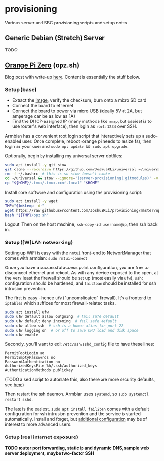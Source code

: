 # provisioning
Various server and SBC provisioning scripts and setup notes.

## Generic Debian (Stretch) Server

TODO


## [Orange Pi Zero](https://www.aliexpress.com/store/product/New-Orange-Pi-Zero-H2-Quad-Core-Open-source-512MB-development-board-beyond-Raspberry-Pi/1553371_32761500374.html) (opz.sh)

Blog post with write-up [here](TODO). Content is essentially the stuff below.


### Setup (base)

* Extract the [image](https://www.armbian.com/orange-pi-zero/), verify the checksum, burn onto a micro SD card
* Connect the board to ethernet
* Connect the board to power via micro USB (ideally 5V at 2A, but amperage can be as low as 1A)
* Find the DHCP-assigned IP (many methods like `nmap`, but easiest is to use router's web interface), then login as `root:1234` over SSH.

Armbian has a convenient root login script that interactively sets up a sudo-enabled user. Once complete, reboot (orange pi needs to resize fs), then login as your user and `sudo apt update && sudo apt upgrade`.

Optionally, begin by installing my universal server dotfiles:

```bash
sudo apt install -y git stow
git clone --recursive https://github.com/JoshuaRLi/universal ~/universal
rm -f ~/.bashrc  # this is so stow doesn't choke
cd ~/universal && stow --ignore='(server-provisioning|.gitmodules)' -v .
cp "${HOME}/.tmux/.tmux.conf.local" "$HOME"
```

Install core software and configuration using the provisioning script:

```bash
sudo apt install -y wget
TMP="$(mktemp -d)"
wget https://raw.githubusercontent.com/JoshuaRLi/provisioning/master/opz.sh -P "$TMP"
bash "${TMP}/opz.sh"
```

Logout. Then on the host machine, `ssh-copy-id username@ip`, then ssh back in.


### Setup ([W]LAN networking)

Setting up WiFi is easy with the `nmtui` front-end to NetworkManager that comes with armbian: `sudo nmtui-connect`

Once you have a successful access point configuration, you are free to disconnect ethernet and reboot. As with any device exposed to the open, at the very least the firewall should be set up (most easily via `ufw`), `sshd` configuration should be hardened, and `fail2ban` should be installed for ssh intrusion prevention.

The first is easy - hence `ufw` ("uncomplicated" firewall). It's a frontend to `iptables` which suffices for most firewall-related tasks.

```bash
sudo apt install ufw
sudo ufw default allow outgoing  # fail safe default
sudo ufw default deny incoming  # fail safe default
sudo ufw allow ssh  # ssh is a human alias for port 22
sudo ufw logging on  # or off to save CPU load and disk space
sudo ufw enable
```

Secondly, you'll want to edit `/etc/ssh/sshd_config` file to have these lines:
```
PermitRootLogin no
PermitEmptyPasswords no
PasswordAuthentication no
AuthorizedKeysFile %h/.ssh/authorized_keys
AuthenticationMethods publickey
```
(TODO a sed script to automate this, also there are more security defaults, see [here](ftp://ftp.wayne.edu/ldp/en/solrhe/chap15sec122.html))

Then restart the ssh daemon. Armbian uses `systemd`, so `sudo systemctl restart sshd`.

The last is the easiest. `sudo apt install fail2ban` comes with a default configuration for ssh intrusion prevention and the service is started automatically. Install and forget, but [additional configuration](https://www.linode.com/docs/security/using-fail2ban-for-security) may be of interest to more advanced users.


### Setup (real internet exposure)

**TODO router port forwarding, static ip and dynamic DNS, sample web server deployment, maybe two-factor SSH**
